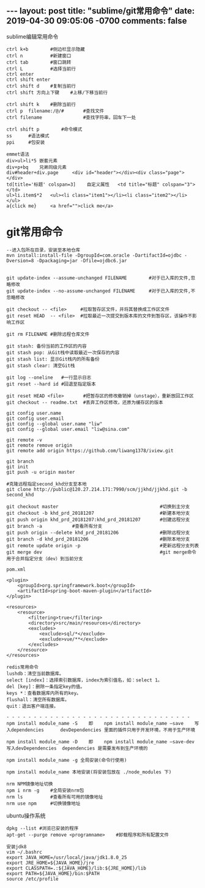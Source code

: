 ﻿﻿---layout: posttitle: "sublime/git常用命令"date: 2019-04-30 09:05:06 -0700comments: false---sublime编辑常用命令```ctrl k+b		#侧边栏显示隐藏ctrl n			#新建窗口ctrl tab		#窗口跳转ctrl L			#选择当前行ctrl enterctrl shift enterctrl shift d	#复制当前行ctrl shift 方向上下键	#上移/下移当前行ctrl shift k	#删除当前行ctrl p	filename:/@/#		#查找文件ctrl filename				#查找字符串，回车下一处ctrl shift p		#命令模式ss		#语法模式ppi		#包安装emmet语法div>ul>li*5	嵌套元素div+p+bq	兄弟同级元素div#header+div.page		<div id="header"></div><div class="page"></div>td[title='标题' colspan=3]	自定义属性	<td title="标题" colspan="3"></td>ul>li.item$*2	<ul><li class="item1"></li><li class="item2"></li></ul>a{click me}		<a href="">click me</a>```git常用命令===```--进入包所在目录，安装至本地仓库mvn install:install-file -DgroupId=com.oracle -DartifactId=ojdbc -Dversion=8 -Dpackaging=jar -Dfile=ojdbc6.jargit update-index --assume-unchanged FILENAME		#对于已入库的文件,忽略修改git update-index --no-assume-unchanged FILENAME     #对于已入库的文件,不忽略修改git checkout -- <file>     #拉取暂存区文件，并将其替换成工作区文件git reset HEAD  -- <file>  #拉取最近一次提交到版本库的文件到暂存区，该操作不影响工作区git rm FILENAME	#删除远程仓库文件git stash: 备份当前的工作区的内容git stash pop: 从Git栈中读取最近一次保存的内容git stash list: 显示Git栈内的所有备份git stash clear: 清空Git栈git log --oneline	#一行显示日志git reset --hard id	#回退至指定版本git reset HEAD <file>		#把暂存区的修改撤销掉（unstage），重新放回工作区git checkout -- readme.txt	#丢弃工作区修改，还原为缓存区的版本git config user.namegit config user.emailgit config --global user.name "liw"git config --global user.email "liw@sina.com"git remote -v git remote remove origingit remote add origin https://github.com/liwang1378/iview.gitgit branchgit initgit push -u origin master#克隆远程指定second_khd分支至本地git clone http://public@120.27.214.171:7990/scm/jjkhd/jjkhd.git -b second_khdgit checkout master										#切换到主分支git checkout -b khd_prd_20181207						#新建本地分支git push origin khd_prd_20181207:khd_prd_20181207		#创建远程分支git branch -a			#查看所有分支git push origin --delete khd_prd_20181206				#删除远程分支git branch -d khd_prd_20181206							#删除本地分支git remote update origin -p								#更新远程分支列表git merge dev											#git merge命令用于合并指定分支（dev）到当前分支pom.xml<plugin>	<groupId>org.springframework.boot</groupId>	<artifactId>spring-boot-maven-plugin</artifactId></plugin>			<resources>	<resource>		<filtering>true</filtering>		<directory>src/main/resources</directory>		<excludes>			<exclude>sql/*</exclude>			<exclude>vue/**</exclude>		</excludes>	</resource></resources>redis常用命令lushdb：清空当前数据库。select [index]：选择索引数据库，index为索引值名，如：select 1。del [key]：删除一条指定key的值。keys *：查看数据库内所有的key。flushall：清空所有数据库。quit：退出客户端连接。- - - - - - - - - - - - - - - - - - - - - - - - - - - - - - - - - -npm install module_name -S    即    npm install module_name –save    写入dependencies		devDependencies 里面的插件只用于开发环境，不用于生产环境npm install module_name -D    即    npm install module_name –save-dev 写入devDependencies	dependencies 是需要发布到生产环境的npm install module_name -g 全局安装(命令行使用)npm install module_name 本地安装(将安装包放在 ./node_modules 下)nrm	NPM镜像地址切换npm i nrm -g 	#全局安装nrm包nrm ls 			#查看所有可用的镜像地址nrm use npm		#切换镜像地址```ubuntu操作系统```dpkg --list	#浏览已安装的程序apt-get --purge remove <programname>	#卸载程序和所有配置文件安装jdk8vim ~/.bashrcexport JAVA_HOME=/usr/local/java/jdk1.8.0_25 export JRE_HOME=${JAVA_HOME}/jre export CLASSPATH=.:${JAVA_HOME}/lib:${JRE_HOME}/lib export PATH=${JAVA_HOME}/bin:$PATHsource /etc/profile```